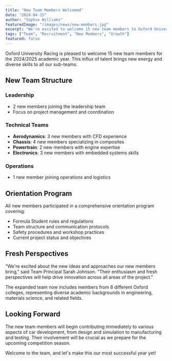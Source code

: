 ```yaml
---
title: "New Team Members Welcomed"
date: "2024-04-15"
author: "Sophie Williams"
featuredImage: "/images/news/new-members.jpg"
excerpt: "We're excited to welcome 15 new team members to Oxford University Racing, bringing fresh perspectives and enthusiasm to all sub-teams."
tags: ["Team", "Recruitment", "New Members", "Growth"]
featured: false
---
```


Oxford University Racing is pleased to welcome 15 new team members for the 2024/2025 academic year. This influx of talent brings new energy and diverse skills to all our sub-teams.

## New Team Structure

### Leadership
- 2 new members joining the leadership team
- Focus on project management and coordination

### Technical Teams
- **Aerodynamics**: 3 new members with CFD experience
- **Chassis**: 4 new members specializing in composites
- **Powertrain**: 2 new members with engine expertise
- **Electronics**: 3 new members with embedded systems skills

### Operations
- 1 new member joining operations and logistics

## Orientation Program

All new members participated in a comprehensive orientation program covering:
- Formula Student rules and regulations
- Team structure and communication protocols
- Safety procedures and workshop practices
- Current project status and objectives

## Fresh Perspectives

"We're excited about the new ideas and approaches our new members bring," said Team Principal Sarah Johnson. "Their enthusiasm and fresh perspectives will help drive innovation across all areas of the project."

The expanded team now includes members from 8 different Oxford colleges, representing diverse academic backgrounds in engineering, materials science, and related fields.

## Looking Forward

The new team members will begin contributing immediately to various aspects of car development, from design and simulation to manufacturing and testing. Their involvement will be crucial as we prepare for the upcoming competition season.

Welcome to the team, and let's make this our most successful year yet!
